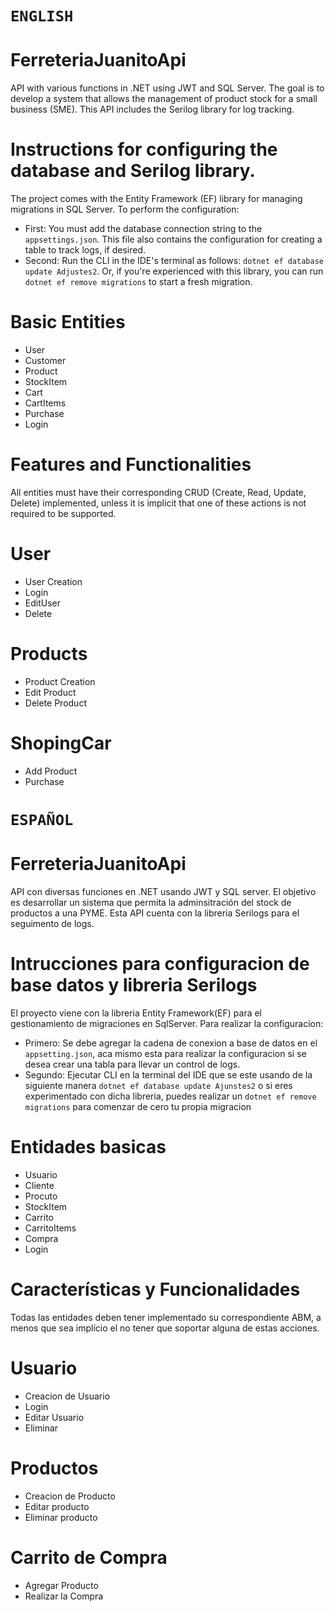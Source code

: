 `ENGLISH`
====================================================================================================================================================================================================================
# FerreteriaJuanitoApi
API with various functions in .NET using JWT and SQL Server. 
The goal is to develop a system that allows the management of product stock for a small business (SME).
This API includes the Serilog library for log tracking.

# Instructions for configuring the database and Serilog library.
The project comes with the Entity Framework (EF) library for managing migrations in SQL Server.
To perform the configuration:
- First: You must add the database connection string to the `appsettings.json`. This file also contains the configuration for creating a table to track logs, if desired.
- Second: Run the CLI in the IDE's terminal as follows: `dotnet ef database update Adjustes2`. Or, if you're experienced with this library, you can run `dotnet ef remove migrations` to start a fresh migration.

# Basic Entities
- User
- Customer
- Product
- StockItem
- Cart
- CartItems
- Purchase
- Login

# Features and Functionalities
All entities must have their corresponding CRUD (Create, Read, Update, Delete) implemented, unless it is implicit that one of these actions is not required to be supported.

# User
- User Creation
- Login
- EditUser
- Delete
  
# Products
- Product Creation
- Edit Product
- Delete Product

# ShopingCar
- Add Product
- Purchase




`ESPAÑOL`
====================================================================================================================================================================================================================
# FerreteriaJuanitoApi
API con diversas funciones en .NET usando JWT y SQL server.
El objetivo es desarrollar un sistema que permita la adminsitración del stock de productos a una PYME.
Esta API cuenta con la libreria Serilogs para el seguimento de logs.

# Intrucciones para configuracion de base datos y libreria Serilogs
El proyecto viene con la libreria Entity Framework(EF) para el gestionamiento de migraciones en SqlServer.
Para realizar la configuracion:
- Primero: Se debe agregar la cadena de conexion a base de datos en el `appsetting.json`, aca mismo esta para realizar la configuracion si se desea crear una tabla para llevar un control de logs.
- Segundo: Ejecutar CLI en la terminal del IDE que se este usando de la siguiente manera `dotnet ef database update Ajunstes2` o si eres experimentado con dicha libreria, puedes realizar un `dotnet ef remove migrations` para comenzar de cero tu propia migracion

# Entidades basicas
  - Usuario
  - Cliente
  - Procuto
  - StockItem
  - Carrito
  - CarritoItems
  - Compra
  - Login

  # Características y Funcionalidades
  Todas las entidades deben tener implementado su correspondiente ABM, a menos que sea implício el no tener que soportar alguna de estas acciones.

  # Usuario
  - Creacion de Usuario
  - Login
  - Editar Usuario
  - Eliminar

  # Productos
  - Creacion de Producto
  - Editar producto
  - Eliminar producto

  # Carrito de Compra
  - Agregar Producto
  - Realizar la Compra
  
